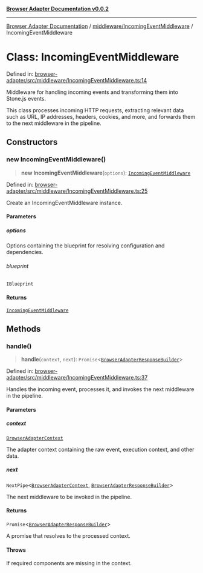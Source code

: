 [**Browser Adapter Documentation v0.0.2**](../../../README.md)

***

[Browser Adapter Documentation](../../../modules.md) / [middleware/IncomingEventMiddleware](../README.md) / IncomingEventMiddleware

# Class: IncomingEventMiddleware

Defined in: [browser-adapter/src/middleware/IncomingEventMiddleware.ts:14](https://github.com/stonemjs/browser-adapter/blob/4c992e1c0dfba4d1029b4789eb682027ed7245ee/src/middleware/IncomingEventMiddleware.ts#L14)

Middleware for handling incoming events and transforming them into Stone.js events.

This class processes incoming HTTP requests, extracting relevant data such as URL, IP addresses,
headers, cookies, and more, and forwards them to the next middleware in the pipeline.

## Constructors

### new IncomingEventMiddleware()

> **new IncomingEventMiddleware**(`options`): [`IncomingEventMiddleware`](IncomingEventMiddleware.md)

Defined in: [browser-adapter/src/middleware/IncomingEventMiddleware.ts:25](https://github.com/stonemjs/browser-adapter/blob/4c992e1c0dfba4d1029b4789eb682027ed7245ee/src/middleware/IncomingEventMiddleware.ts#L25)

Create an IncomingEventMiddleware instance.

#### Parameters

##### options

Options containing the blueprint for resolving configuration and dependencies.

###### blueprint

`IBlueprint`

#### Returns

[`IncomingEventMiddleware`](IncomingEventMiddleware.md)

## Methods

### handle()

> **handle**(`context`, `next`): `Promise`\<[`BrowserAdapterResponseBuilder`](../../../declarations/type-aliases/BrowserAdapterResponseBuilder.md)\>

Defined in: [browser-adapter/src/middleware/IncomingEventMiddleware.ts:37](https://github.com/stonemjs/browser-adapter/blob/4c992e1c0dfba4d1029b4789eb682027ed7245ee/src/middleware/IncomingEventMiddleware.ts#L37)

Handles the incoming event, processes it, and invokes the next middleware in the pipeline.

#### Parameters

##### context

[`BrowserAdapterContext`](../../../declarations/type-aliases/BrowserAdapterContext.md)

The adapter context containing the raw event, execution context, and other data.

##### next

`NextPipe`\<[`BrowserAdapterContext`](../../../declarations/type-aliases/BrowserAdapterContext.md), [`BrowserAdapterResponseBuilder`](../../../declarations/type-aliases/BrowserAdapterResponseBuilder.md)\>

The next middleware to be invoked in the pipeline.

#### Returns

`Promise`\<[`BrowserAdapterResponseBuilder`](../../../declarations/type-aliases/BrowserAdapterResponseBuilder.md)\>

A promise that resolves to the processed context.

#### Throws

If required components are missing in the context.

